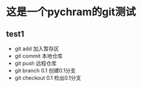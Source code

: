 # 这是一个pychram的git测试

## test1


* git add           加入暂存区
* git commit        本地仓库
* git push          远程仓库
* git branch 0.1    创建0.1分支
* git checkout 0.1  检出0.1分支